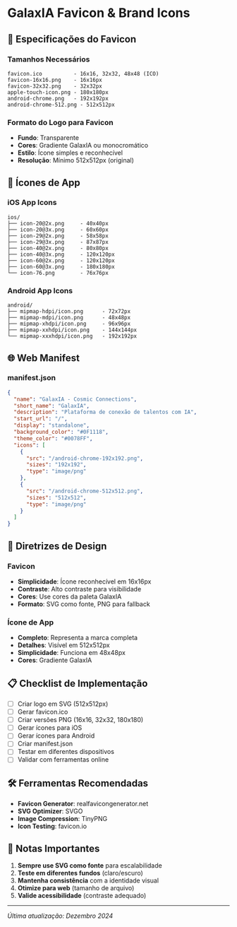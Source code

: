 # GalaxIA Favicon & Brand Icons

## 🎯 Especificações do Favicon

### **Tamanhos Necessários**
```
favicon.ico          - 16x16, 32x32, 48x48 (ICO)
favicon-16x16.png    - 16x16px
favicon-32x32.png    - 32x32px
apple-touch-icon.png - 180x180px
android-chrome.png   - 192x192px
android-chrome-512.png - 512x512px
```

### **Formato do Logo para Favicon**
- **Fundo**: Transparente
- **Cores**: Gradiente GalaxIA ou monocromático
- **Estilo**: Ícone simples e reconhecível
- **Resolução**: Mínimo 512x512px (original)

## 📱 Ícones de App

### **iOS App Icons**
```
ios/
├── icon-20@2x.png     - 40x40px
├── icon-20@3x.png     - 60x60px
├── icon-29@2x.png     - 58x58px
├── icon-29@3x.png     - 87x87px
├── icon-40@2x.png     - 80x80px
├── icon-40@3x.png     - 120x120px
├── icon-60@2x.png     - 120x120px
├── icon-60@3x.png     - 180x180px
└── icon-76.png        - 76x76px
```

### **Android App Icons**
```
android/
├── mipmap-hdpi/icon.png      - 72x72px
├── mipmap-mdpi/icon.png      - 48x48px
├── mipmap-xhdpi/icon.png     - 96x96px
├── mipmap-xxhdpi/icon.png    - 144x144px
└── mipmap-xxxhdpi/icon.png   - 192x192px
```

## 🌐 Web Manifest

### **manifest.json**
```json
{
  "name": "GalaxIA - Cosmic Connections",
  "short_name": "GalaxIA",
  "description": "Plataforma de conexão de talentos com IA",
  "start_url": "/",
  "display": "standalone",
  "background_color": "#0F1118",
  "theme_color": "#0078FF",
  "icons": [
    {
      "src": "/android-chrome-192x192.png",
      "sizes": "192x192",
      "type": "image/png"
    },
    {
      "src": "/android-chrome-512x512.png",
      "sizes": "512x512",
      "type": "image/png"
    }
  ]
}
```

## 🎨 Diretrizes de Design

### **Favicon**
- **Simplicidade**: Ícone reconhecível em 16x16px
- **Contraste**: Alto contraste para visibilidade
- **Cores**: Use cores da paleta GalaxIA
- **Formato**: SVG como fonte, PNG para fallback

### **Ícone de App**
- **Completo**: Representa a marca completa
- **Detalhes**: Visível em 512x512px
- **Simplicidade**: Funciona em 48x48px
- **Cores**: Gradiente GalaxIA

## 📋 Checklist de Implementação

- [ ] Criar logo em SVG (512x512px)
- [ ] Gerar favicon.ico
- [ ] Criar versões PNG (16x16, 32x32, 180x180)
- [ ] Gerar ícones para iOS
- [ ] Gerar ícones para Android
- [ ] Criar manifest.json
- [ ] Testar em diferentes dispositivos
- [ ] Validar com ferramentas online

## 🛠️ Ferramentas Recomendadas

- **Favicon Generator**: realfavicongenerator.net
- **SVG Optimizer**: SVGO
- **Image Compression**: TinyPNG
- **Icon Testing**: favicon.io

## 📝 Notas Importantes

1. **Sempre use SVG como fonte** para escalabilidade
2. **Teste em diferentes fundos** (claro/escuro)
3. **Mantenha consistência** com a identidade visual
4. **Otimize para web** (tamanho de arquivo)
5. **Valide acessibilidade** (contraste adequado)

---

*Última atualização: Dezembro 2024* 